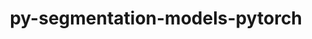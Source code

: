 ---
title: "py-segmentation-models-pytorch"
layout: cache
categories: [package, develop-2023-08-20]
meta: {"versions": ["0.3.2", "0.3.3"], "compilers": ["apple-clang@=14.0.0", "gcc@=11.3.0"], "oss": ["ubuntu22.04", "ventura"], "platforms": ["darwin", "linux"], "targets": ["aarch64", "x86_64_v3"], "stacks": ["ml-darwin-aarch64-mps", "ml-linux-x86_64-cpu", "ml-linux-x86_64-cuda", "root"], "num_specs": 6, "num_specs_by_stack": {"ml-darwin-aarch64-mps": 2, "root": 6, "ml-linux-x86_64-cuda": 2, "ml-linux-x86_64-cpu": 2}}
spec_details: [{"hash": "ctcysno5udlx37eqiuosqpvjfngadgbl", "compiler": "apple-clang@=14.0.0", "versions": ["0.3.2"], "os": "ventura", "platform": "darwin", "target": "aarch64", "variants": ["build_system=python_pip"], "stacks": ["ml-darwin-aarch64-mps", "root"], "size": "-", "tarball": "https://binaries.spack.io/develop-2023-08-20/build_cache/darwin-ventura-aarch64/apple-clang-14.0.0/py-segmentation-models-pytorch-0.3.2/darwin-ventura-aarch64-apple-clang-14.0.0-py-segmentation-models-pytorch-0.3.2-ctcysno5udlx37eqiuosqpvjfngadgbl.spack"}, {"hash": "cwmfn2v4hme6amcl5mdfemfpn6ydwk3x", "compiler": "apple-clang@=14.0.0", "versions": ["0.3.3"], "os": "ventura", "platform": "darwin", "target": "aarch64", "variants": ["build_system=python_pip"], "stacks": ["ml-darwin-aarch64-mps", "root"], "size": "-", "tarball": "https://binaries.spack.io/develop-2023-08-20/build_cache/darwin-ventura-aarch64/apple-clang-14.0.0/py-segmentation-models-pytorch-0.3.3/darwin-ventura-aarch64-apple-clang-14.0.0-py-segmentation-models-pytorch-0.3.3-cwmfn2v4hme6amcl5mdfemfpn6ydwk3x.spack"}, {"hash": "k5b664wodfnb4556rcltyk2gu7bqtvxm", "compiler": "gcc@=11.3.0", "versions": ["0.3.2"], "os": "ubuntu22.04", "platform": "linux", "target": "x86_64_v3", "variants": ["build_system=python_pip"], "stacks": ["ml-linux-x86_64-cuda", "root"], "size": "-", "tarball": "https://binaries.spack.io/develop-2023-08-20/build_cache/linux-ubuntu22.04-x86_64_v3/gcc-11.3.0/py-segmentation-models-pytorch-0.3.2/linux-ubuntu22.04-x86_64_v3-gcc-11.3.0-py-segmentation-models-pytorch-0.3.2-k5b664wodfnb4556rcltyk2gu7bqtvxm.spack"}, {"hash": "axuxdm5ep5kw7tabk2xhlocbfwis7j6u", "compiler": "gcc@=11.3.0", "versions": ["0.3.2"], "os": "ubuntu22.04", "platform": "linux", "target": "x86_64_v3", "variants": ["build_system=python_pip"], "stacks": ["root", "ml-linux-x86_64-cpu"], "size": "-", "tarball": "https://binaries.spack.io/develop-2023-08-20/build_cache/linux-ubuntu22.04-x86_64_v3/gcc-11.3.0/py-segmentation-models-pytorch-0.3.2/linux-ubuntu22.04-x86_64_v3-gcc-11.3.0-py-segmentation-models-pytorch-0.3.2-axuxdm5ep5kw7tabk2xhlocbfwis7j6u.spack"}, {"hash": "fspblmeyeivctxwaiqojxy6hustyv7fl", "compiler": "gcc@=11.3.0", "versions": ["0.3.3"], "os": "ubuntu22.04", "platform": "linux", "target": "x86_64_v3", "variants": ["build_system=python_pip"], "stacks": ["root", "ml-linux-x86_64-cpu"], "size": "-", "tarball": "https://binaries.spack.io/develop-2023-08-20/build_cache/linux-ubuntu22.04-x86_64_v3/gcc-11.3.0/py-segmentation-models-pytorch-0.3.3/linux-ubuntu22.04-x86_64_v3-gcc-11.3.0-py-segmentation-models-pytorch-0.3.3-fspblmeyeivctxwaiqojxy6hustyv7fl.spack"}, {"hash": "sw7udbjmr22bcydv2ca7tw7z7d4jxeej", "compiler": "gcc@=11.3.0", "versions": ["0.3.3"], "os": "ubuntu22.04", "platform": "linux", "target": "x86_64_v3", "variants": ["build_system=python_pip"], "stacks": ["ml-linux-x86_64-cuda", "root"], "size": "-", "tarball": "https://binaries.spack.io/develop-2023-08-20/build_cache/linux-ubuntu22.04-x86_64_v3/gcc-11.3.0/py-segmentation-models-pytorch-0.3.3/linux-ubuntu22.04-x86_64_v3-gcc-11.3.0-py-segmentation-models-pytorch-0.3.3-sw7udbjmr22bcydv2ca7tw7z7d4jxeej.spack"}]
---